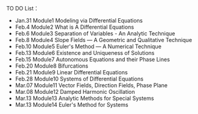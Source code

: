 TO DO List：  
+ Jan.31 Module1 Modeling via Differential Equations
+ Feb.4  Module2 What is A Differential Equations
+ Feb.6  Module3 Separation of Variables - An Analytic Technique  
+ Feb.8  Module4 Slope Fields — A Geometric and Qualitative Technique  
+ Feb.10 Module5 Euler's Method  — A Numerical Technique  
+ Feb.13 Module6 Existence and Uniqueness of Solutions    
+ Feb.15 Module7 Autonomous Equations and their Phase Lines    
+ Feb.20 Module8 Bifurcations    
+ Feb.21 Module9 Linear Differential Equations    
+ Feb.28 Module10 Systems of Differential Equations    
+ Mar.07 Module11 Vector Fields, Direction Fields, Phase Plane      
+ Mar.08 Module12 Damped Harmonic Oscillation      
+ Mar.13 Module13 Analytic Methods for Special Systems       
+ Mar.13 Module14 Euler's Method for Systems    